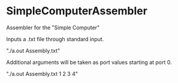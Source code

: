 # SimpleComputerAssembler
Assembler for the "Simple Computer"

Inputs a .txt file through standard input. 

"./a.out Assembly.txt"

Additional arguments will be taken as port values starting at port 0.

"./a.out Assembly.txt 1 2 3 4"

